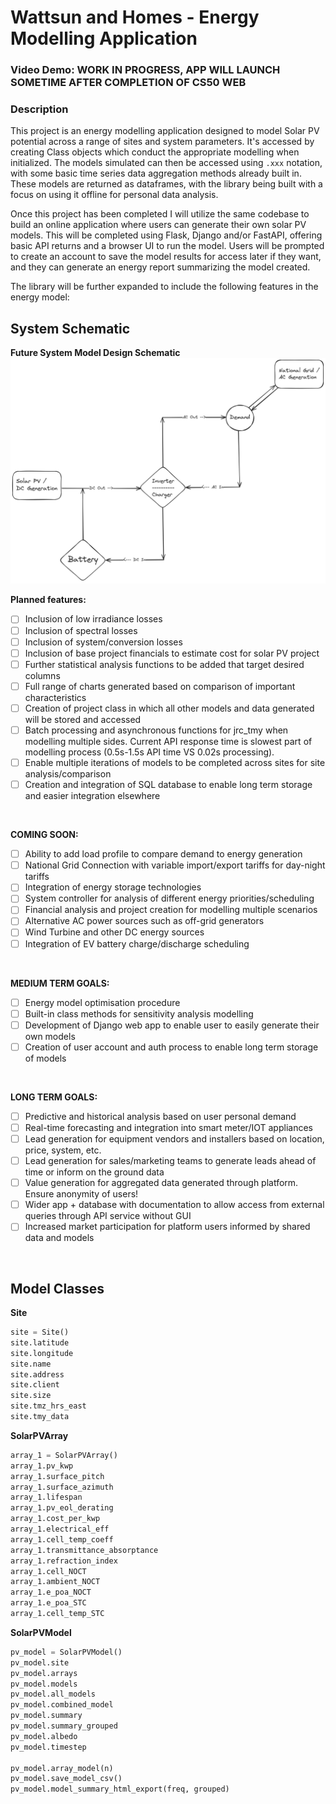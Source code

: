 # Wattsun and Homes - Energy Modelling Application
### Video Demo:  <URL HERE> **WORK IN PROGRESS, APP WILL LAUNCH SOMETIME AFTER COMPLETION OF CS50 WEB**
### Description
This project is an energy modelling application designed to model Solar PV potential across a range of sites and system parameters. It's accessed by creating Class objects which conduct the appropriate modelling when initialized. The models simulated can then be accessed using `.xxx` notation, with some basic time series data aggregation methods already built in. These models are returned as dataframes, with the library being built with a focus on using it offline for personal data analysis.

Once this project has been completed I will utilize the same codebase to build an online application where users can generate their own solar PV models. This will be completed using Flask, Django and/or FastAPI, offering basic API returns and a browser UI to run the model. Users will be prompted to create an account to save the model results for access later if they want, and they can generate an energy report summarizing the model created.

The library will be further expanded to include the following features in the energy model:
<br>

## System Schematic
**Future System Model Design Schematic**
![alt text](<static/Solar_Model_Technical_Diagram_2.png>)
<br>

**Planned features:**
- [ ] Inclusion of low irradiance losses
- [ ] Inclusion of spectral losses
- [ ] Inclusion of system/conversion losses
- [ ] Inclusion of base project financials to estimate cost for solar PV project
- [ ] Further statistical analysis functions to be added that target desired columns
- [ ] Full range of charts generated based on comparison of important characteristics
- [ ] Creation of project class in which all other models and data generated will be stored and accessed
- [ ] Batch processing and asynchronous functions for jrc_tmy when modelling multiple sides. Current
API response time is slowest part of modelling process (0.5s-1.5s API time VS 0.02s processing).
- [ ] Enable multiple iterations of models to be completed across sites for site analysis/comparison
- [ ] Creation and integration of SQL database to enable long term storage and easier integration elsewhere
<br>

**COMING SOON:**
- [ ] Ability to add load profile to compare demand to energy generation
- [ ] National Grid Connection with variable import/export tariffs for day-night tariffs
- [ ] Integration of energy storage technologies
- [ ] System controller for analysis of different energy priorities/scheduling
- [ ] Financial analysis and project creation for modelling multiple scenarios
- [ ] Alternative AC power sources such as off-grid generators
- [ ] Wind Turbine and other DC energy sources
- [ ] Integration of EV battery charge/discharge scheduling
<br>

**MEDIUM TERM GOALS:**
- [ ] Energy model optimisation procedure
- [ ] Built-in class methods for sensitivity analysis modelling
- [ ] Development of Django web app to enable user to easily generate their own models
- [ ] Creation of user account and auth process to enable long term storage of models
<br>

**LONG TERM GOALS:**
- [ ] Predictive and historical analysis based on user personal demand
- [ ] Real-time forecasting and integration into smart meter/IOT appliances
- [ ] Lead generation for equipment vendors and installers based on location, price, system, etc.
- [ ] Lead generation for sales/marketing teams to generate leads ahead of time or inform on the ground data
- [ ] Value generation for aggregated data generated through platform. Ensure anonymity of users!
- [ ] Wider app + database with documentation to allow access from external queries through API service without GUI
- [ ] Increased market participation for platform users informed by shared data and models
<br>


## Model Classes

**Site**
```python
site = Site()
site.latitude
site.longitude
site.name
site.address
site.client
site.size
site.tmz_hrs_east
site.tmy_data
```

**SolarPVArray**
```python
array_1 = SolarPVArray()
array_1.pv_kwp
array_1.surface_pitch
array_1.surface_azimuth
array_1.lifespan
array_1.pv_eol_derating
array_1.cost_per_kwp
array_1.electrical_eff
array_1.cell_temp_coeff
array_1.transmittance_absorptance
array_1.refraction_index
array_1.cell_NOCT
array_1.ambient_NOCT
array_1.e_poa_NOCT
array_1.e_poa_STC
array_1.cell_temp_STC
```

**SolarPVModel**
```python
pv_model = SolarPVModel()
pv_model.site
pv_model.arrays
pv_model.models
pv_model.all_models
pv_model.combined_model
pv_model.summary
pv_model.summary_grouped
pv_model.albedo
pv_model.timestep

pv_model.array_model(n)
pv_model.save_model_csv()
pv_model.model_summary_html_export(freq, grouped)
```
